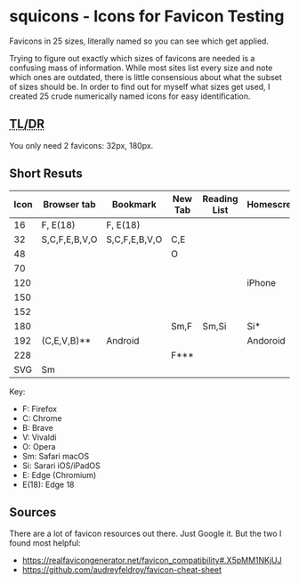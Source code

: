 # squicons - Icons for Favicon Testing

Favicons in 25 sizes, literally named so you can see which get applied.

Trying to figure out exactly which sizes of favicons are needed is a confusing mass of information. While most sites list every size and note which ones are outdated, there is little consensious about what the subset of sizes should be. In order to find out for myself what sizes get used, I created 25 crude numerically named icons for easy identification.

## <abbr title="Too long, didn't read">TL/DR</abbr>

You only need 2 favicons: 32px, 180px.

## Short Resuts

| Icon | Browser tab | Bookmark | New Tab | Reading List | Homescreen | TaskBar | Startbar |
|------|-------------|----------|---------|--------------|------------| ------- | -------- |
|  16  | F, E(18)    | F, E(18) |         |              |            ||
|  32  | S,C,F,E,B,V,O|S,C,F,E,B,V,O| C,E | ||||
|  48  |             |          | O       | ||||
|  70  |||||||Small|
|  120 |||||iPhone|x||
|  150 |||||||Large|
|  152 ||||||iPad||
|  180 |||Sm,F|Sm,Si| Si*||
|  192 |(C,E,V,B)**| Android | || Andoroid ||
|  228 |||F***||||
|  SVG |Sm ||||||

Key:

- F: Firefox
- C: Chrome
- B: Brave
- V: Vivaldi
- O: Opera
- Sm: Safari macOS
- Si: Sarari iOS/iPadOS
- E: Edge (Chromium)
- E(18): Edge 18

## Sources

There are a lot of favicon resources out there. Just Google it. But the two I found most helpful:

- https://realfavicongenerator.net/favicon_compatibility#.X5pMM1NKjUJ
- https://github.com/audreyfeldroy/favicon-cheat-sheet
